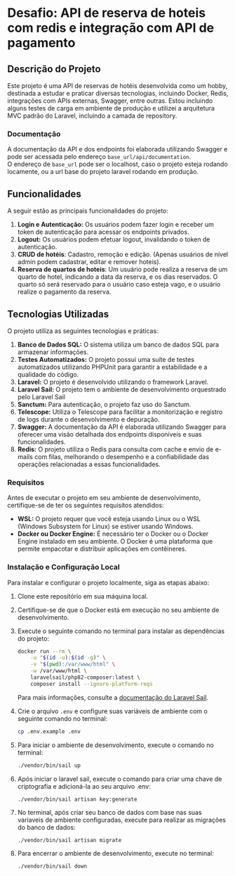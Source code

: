 # Desafio: API de reserva de hoteis com redis e integração com API de pagamento

## Descrição do Projeto

Este projeto é uma API de reservas de hotéis desenvolvida como um hobby, destinada a estudar e praticar diversas tecnologias, incluindo Docker, Redis, integrações com APIs externas, Swagger, entre outras. Estou incluindo alguns testes de carga em ambiente de produção e utilizei a arquitetura MVC padrão do Laravel, incluindo a camada de repository.

### Documentação

A documentação da API e dos endpoints foi elaborada utilizando Swagger e pode ser acessada pelo endereço `base_url/api/documentation`.  
O endereço de `base_url` pode ser o localhost, caso o projeto esteja rodando locamente, ou a url base do projeto laravel rodando em produção.


## Funcionalidades

A seguir estão as principais funcionalidades do projeto:

1. **Login e Autenticação:** Os usuários podem fazer login e receber um token de autenticação para acessar os endpoints privados.
2. **Logout:** Os usuários podem efetuar logout, invalidando o token de autenticação.  
3. **CRUD de hotéis**: Cadastro, remoção e edição. (Apenas usuários de nível admin podem cadastrar, editar e remover hoteis).
4. **Reserva de quartos de hoteis**: Um usuário pode realiza a reserva de um quarto de hotel, indicando a data da reserva, e os dias reservados. O quarto só será reservado para o usuário caso esteja vago, e o usuário realize o pagamento da reserva.

## Tecnologias Utilizadas

O projeto utiliza as seguintes tecnologias e práticas:

1. **Banco de Dados SQL:** O sistema utiliza um banco de dados SQL para armazenar informações.
2. **Testes Automatizados:** O projeto possui uma suíte de testes automatizados utilizando PHPUnit para garantir a estabilidade e a qualidade do código.
3. **Laravel:** O projeto é desenvolvido utilizando o framework Laravel.
4. **Laravel Sail:** O projeto tem o ambiente de desenvolvimento orquestrado pelo Laravel Sail
5. **Sanctum:** Para autenticação, o projeto faz uso do Sanctum.
6. **Telescope:** Utiliza o Telescope para facilitar a monitorização e registro de logs durante o desenvolvimento e depuração.
7. **Swagger:** A documentação da API é elaborada utilizando Swagger para oferecer uma visão detalhada dos endpoints disponíveis e suas funcionalidades.
8. **Redis:** O projeto utiliza o Redis para consulta com cache e envio de e-mails com filas, melhorando o desempenho e a confiabilidade das operações relacionadas a essas funcionalidades.


### Requisitos

Antes de executar o projeto em seu ambiente de desenvolvimento, certifique-se de ter os seguintes requisitos atendidos:

- **WSL:** O projeto requer que você esteja usando Linux ou o WSL (Windows Subsystem for Linux) se estiver usando Windows.
- **Docker ou Docker Engine:** É necessário ter o Docker ou o Docker Engine instalado em seu ambiente. O Docker é uma plataforma que permite empacotar e distribuir aplicações em contêineres.

### Instalação e Configuração Local

Para instalar e configurar o projeto localmente, siga as etapas abaixo:

1. Clone este repositório em sua máquina local.

2. Certifique-se de que o Docker está em execução no seu ambiente de desenvolvimento.

3. Execute o seguinte comando no terminal para instalar as dependências do projeto:
     ```bash
     docker run --rm \
         -u "$(id -u):$(id -g)" \
         -v "$(pwd):/var/www/html" \
         -w /var/www/html \
         laravelsail/php82-composer:latest \
         composer install --ignore-platform-reqs
     ```
     Para mais informações, consulte a [documentação do Laravel Sail](link_laravel_sail).

4. Crie o arquivo `.env` e configure suas variáveis de ambiente com o seguinte comando no terminal:
     ```bash
     cp .env.example .env
     ```  
5. Para iniciar o ambiente de desenvolvimento, execute o comando no terminal:
     ```bash
     ./vendor/bin/sail up
     ```  

6. Após iniciar o laravel sail, execute o comando para criar uma chave de criptografia e adicioná-la ao seu arquivo .env:
    ```    
    ./vendor/bin/sail artisan key:generate
    ```

7. No terminal, após criar seu banco de dados com base nas suas variaveis de ambiente configuradas, execute para realizar as migrações do banco de dados:
     ```bash
     ./vendor/bin/sail artisan migrate
     ```

8. Para encerrar o ambiente de desenvolvimento, execute no terminal:
     ```bash
     ./vendor/bin/sail down
     ```  

<!-- ## Recursos Externos

Durante o desenvolvimento do projeto XYZ, foram utilizados os seguintes recursos externos:

- [Biblioteca X](https://exemplo.com/biblioteca-x): Descrição da biblioteca X.
- [API de Pagamento Y](https://exemplo.com/api-pagamento-y): Integração com a API de pagamento Y para processar transações financeiras.
- [Framework Z](https://exemplo.com/framework-z): Utilização do framework Z para agilizar o desenvolvimento. -->

<!-- ### Licença

O projeto XYZ é licenciado sob a Licença MIT. Consulte o arquivo [LICENSE](https://github.com/seu-usuario/projeto-xyz/blob/main/LICENSE) para obter mais informações.    -->
